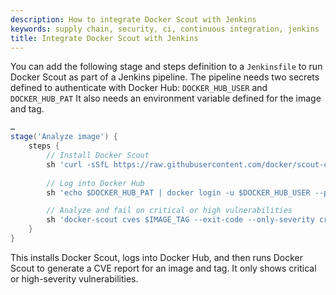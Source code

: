 ```yaml
---
description: How to integrate Docker Scout with Jenkins
keywords: supply chain, security, ci, continuous integration, jenkins
title: Integrate Docker Scout with Jenkins
---
```


You can add the following stage and steps definition to a `Jenkinsfile` to run
Docker Scout as part of a Jenkins pipeline. The pipeline needs two secrets
defined to authenticate with Docker Hub: `DOCKER_HUB_USER` and `DOCKER_HUB_PAT`
It also needs an environment variable defined for the image and tag.

```groovy
…
stage('Analyze image') {
    steps {
        // Install Docker Scout
        sh 'curl -sSfL https://raw.githubusercontent.com/docker/scout-cli/main/install.sh | sh -s -- -b /usr/local/bin'
        
        // Log into Docker Hub
        sh 'echo $DOCKER_HUB_PAT | docker login -u $DOCKER_HUB_USER --password-stdin'

        // Analyze and fail on critical or high vulnerabilities
        sh 'docker-scout cves $IMAGE_TAG --exit-code --only-severity critical,high'
    }
}
```

This installs Docker Scout, logs into Docker Hub, and then runs Docker Scout to
generate a CVE report for an image and tag. It only shows critical or
high-severity vulnerabilities.
